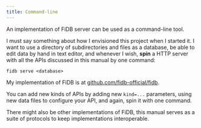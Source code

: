```yaml
---
title: Command-line
---
```


An implementation of FiDB server can be used as a command-line tool.

I must say something about how I envisioned this project when I started it.
I want to use a directory of subdirectories and files as a database,
be able to edit data by hand in text editor,
and whenever I wish, **spin** a HTTP server
with all the APIs discussed in this manual by one command:

```
fidb serve <database>
```

My implementation of FiDB is at [github.com/fidb-official/fidb](https://github.com/fidb-official/fidb).

You can add new kinds of APIs by adding new `kind=...` parameters,
using new data files to configure your API,
and again, spin it with one command.

There might also be other implementations of FiDB,
this manual serves as a suite of protocols
to keep implementations interoperable.
